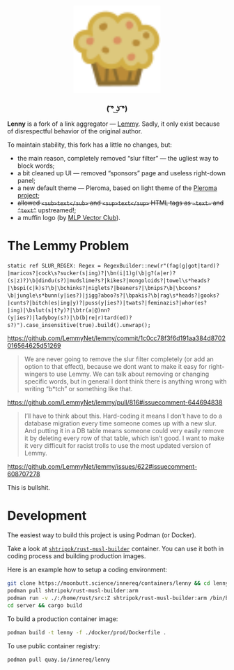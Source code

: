 <p align="center">
  <img width=200px height=200px src="ui/assets/favicon.svg">
  <h3 align="center">( ͡° ͜ʖ ͡°)</h3>
</p>

**Lenny** is a fork of a link aggregator — [Lemmy](https://github.com/LemmyNet/lemmy). Sadly, it only exist because of disrespectful behavior of the original author.

To maintain stability, this fork has a little no changes, but:
- the main reason, completely removed “slur filter” — the ugliest way to block words;
- a bit cleaned up UI — removed “sponsors” page and useless right-down panel;
- a new default theme — Pleroma, based on light theme of the [Pleroma project](https://pleroma.social);
- ~~allowed `<sub>text</sub>` and `<sup>text</sup>` HTML tags as `~text~` and `^text^`~~ upstreamed!;
- a muffin logo (by [MLP Vector Club](https://mlpvector.club)).

# The Lemmy Problem

`static ref SLUR_REGEX: Regex = RegexBuilder::new(r"(fag(g|got|tard)?|maricos?|cock\s?sucker(s|ing)?|\bn(i|1)g(\b|g?(a|er)?(s|z)?)\b|dindu(s?)|mudslime?s?|kikes?|mongoloids?|towel\s*heads?|\bspi(c|k)s?\b|\bchinks?|niglets?|beaners?|\bnips?\b|\bcoons?\b|jungle\s*bunn(y|ies?)|jigg?aboo?s?|\bpakis?\b|rag\s*heads?|gooks?|cunts?|bitch(es|ing|y)?|puss(y|ies?)|twats?|feminazis?|whor(es?|ing)|\bslut(s|t?y)?|\btr(a|@)nn?(y|ies?)|ladyboy(s?)|\b(b|re|r)tard(ed)?s?)").case_insensitive(true).build().unwrap();`

https://github.com/LemmyNet/lemmy/commit/1c0cc78f3f6d191aa384d8702016564625d51269

> We are never going to remove the slur filter completely (or add an option to that effect), because we dont want to make it easy for right-wingers to use Lemmy. We can talk about removing or changing specific words, but in general I dont think there is anything wrong with writing “b*tch” or something like that.

https://github.com/LemmyNet/lemmy/pull/816#issuecomment-644694838

> I’ll have to think about this. Hard-coding it means I don’t have to do a database migration every time someone comes up with a new slur. And putting it in a DB table means someone could very easily remove it by deleting every row of that table, which isn’t good. I want to make it very difficult for racist trolls to use the most updated version of Lemmy.

https://github.com/LemmyNet/lemmy/issues/622#issuecomment-608707278

This is bullshit.

# Development

The easiest way to build this project is using Podman (or Docker).

Take a look at [`shtripok/rust-musl-builder`](https://hub.docker.com/r/shtripok/rust-musl-builder) container. You can use it both in coding process and building production images.

Here is an example how to setup a coding environment:

```bash
git clone https://moonbutt.science/innereq/containers/lenny && cd lenny
podman pull shtripok/rust-musl-builder:arm
podman run -v ./:/home/rust/src:Z shtripok/rust-musl-builder:arm /bin/bash
cd server && cargo build
```

To build a production container image:

```bash
podman build -t lenny -f ./docker/prod/Dockerfile .
```

To use public container registry:

```bash
podman pull quay.io/innereq/lenny
```